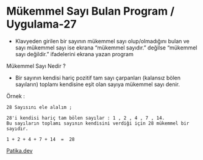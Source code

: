 # Mükemmel Sayı Bulan Program  / Uygulama-27

* Klavyeden girilen bir sayının mükemmel sayı olup/olmadığını bulan ve sayı mükemmel sayı ise ekrana “mükemmel sayıdır.” değilse “mükemmel sayı değildir.” ifadelerini ekrana yazan program

Mükemmel Sayı Nedir ? 

* Bir sayının kendisi hariç pozitif tam sayı çarpanları (kalansız bölen sayıların) toplamı kendisine eşit olan sayıya mükemmel sayı denir.

Örnek : 

    28 Sayısını ele alalım ;

    28'i kendisi hariç tam bölen sayılar : 1 , 2 , 4 , 7 , 14.
    Bu sayıların toplamı sayının kendisini verdiği için 28 mükemmel bir sayıdır.

    1 + 2 + 4 + 7 + 14  =  28

[Patika.dev](https://www.patika.dev)


